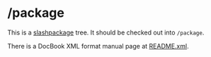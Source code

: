 # /package

This is a [slashpackage](https://jdebp.uk/FGA/slashpackage.html) tree.
It should be checked out into `/package`.

There is a DocBook XML format manual page at [README.xml](README.xml).
